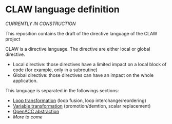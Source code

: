 # CLAW language definition

*CURRENTLY IN CONSTRUCTION*

This reposition contains the draft of the directive language of the CLAW
project

CLAW is a directive language. The directive are either local or global directive.

* Local directive: those directives have a limited impact on a local block of
code (for example, only in a subroutine)
* Global directive: those directives can have an impact on the whole
application.


This language is separated in the followings sections:

* [Loop transformation](https://github.com/clementval/claw-definition/blob/master/definition/loop-transform.md) (loop fusion, loop interchange/reordering)
* [Variable transformation](https://github.com/clementval/claw-definition/blob/master/definition/var-transform.md) (promotion/demtion, scalar replacement)
* [OpenACC abstraction](https://github.com/clementval/claw-definition/blob/master/definition/openacc-abstraction.md)
* *More to come*
